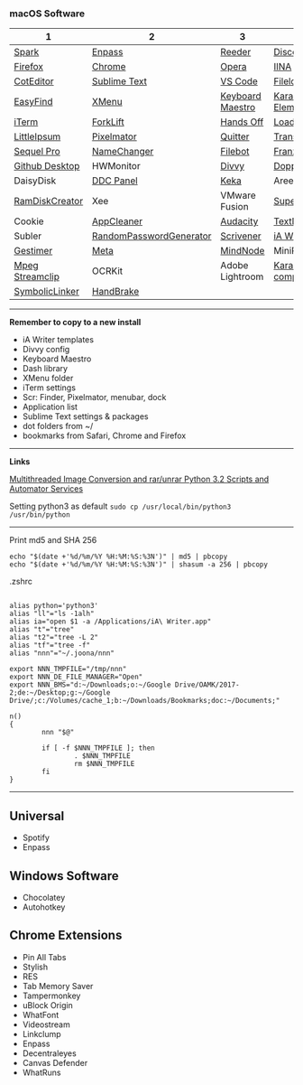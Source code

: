 
### macOS Software

| 1 | 2 | 3 | 4 |
|---|---|---|---|
| [Spark](https://sparkmailapp.com/) | [Enpass](https://www.enpass.io/) | [Reeder](http://reederapp.com/) | [Discord](https://discordapp.com/) |
| [Firefox](https://www.mozilla.org/en-US/firefox/new/) | [Chrome](https://www.google.com/chrome/browser/desktop/index.html) | [Opera](http://www.opera.com/) | [IINA](https://github.com/lhc70000/iina) |
| [CotEditor](https://coteditor.com/) | [Sublime Text](https://www.sublimetext.com/) | [VS Code](https://code.visualstudio.com/) | [Fileloupe](https://www.fileloupe.com/) |
| [EasyFind](http://www.devontechnologies.com/products/freeware.html) | [XMenu](http://www.devontechnologies.com/products/freeware.html) | [Keyboard Maestro](https://www.keyboardmaestro.com/main/) | [Karabiner Elements](https://github.com/tekezo/Karabiner-Elements) |
| [iTerm](https://www.iterm2.com/) | [ForkLift](http://www.binarynights.com/forklift/) | [Hands Off](https://www.oneperiodic.com/products/handsoff/) | [Loading](http://bonzaiapps.com/en/loading/) |
| [LittleIpsum](http://dustinsenos.com/littleIpsum) | [Pixelmator](http://www.pixelmator.com/pro/) | [Quitter](http://marco.org/appcasts/Quitter.zip) | [Transmission](https://transmissionbt.com/) |
| [Sequel Pro](https://www.sequelpro.com/) | [NameChanger](https://mrrsoftware.com/namechanger/) | [Filebot](https://www.filebot.net/) | [Franz](http://meetfranz.com/) |
| [Github Desktop](https://desktop.github.com/) | HWMonitor | [Divvy](http://mizage.com/divvy/) | [Doppel](https://www.meyersapps.uk/doppel/) |
| DaisyDisk | [DDC Panel](https://www.tonymacx86.com/threads/controlling-your-monitor-with-osx-ddc-panel.90077/) | [Keka](http://www.kekaosx.com/en/) | AreenaX |
| [RamDiskCreator](https://bogner.sh/2012/12/os-x-create-a-ram-disk-the-easy-way/) | Xee | VMware Fusion | [SuperDuper](http://www.shirt-pocket.com/SuperDuper/SuperDuperDescription.html) |
| Cookie | [AppCleaner](https://freemacsoft.net/appcleaner/) | [Audacity](http://www.audacityteam.org/download/mac/) | [TextMate](https://macromates.com/) |
| Subler | [RandomPasswordGenerator](http://www.autistici.org/rpg/) | [Scrivener](https://www.literatureandlatte.com/scrivener.php) | [iA Writer](https://ia.net/writer/) |
| [Gestimer](http://maddin.io/gestimer/) | [Meta](https://www.nightbirdsevolve.com/meta/) | [MindNode](https://mindnode.com/mindnode/mac) | MiniPlayer |
| [Mpeg Streamclip](http://www.squared5.com/) | OCRKit | Adobe Lightroom | [Karabiner complex](https://pqrs.org/osx/karabiner/complex_modifications/) |
| [SymbolicLinker](https://github.com/nickzman/symboliclinker/releases) | [HandBrake](https://handbrake.fr/) |  |  |

***

**Remember to copy to a new install**

- iA Writer templates
- Divvy config
- Keyboard Maestro
- Dash library
- XMenu folder
- iTerm settings
- Scr: Finder, Pixelmator, menubar, dock
- Application list
- Sublime Text settings & packages
- dot folders from ~/
- bookmarks from Safari, Chrome and Firefox

***

**Links**

[Multithreaded Image Conversion and rar/unrar Python 3.2 Scripts and Automator Services](http://polygonspixelsandpaint.tumblr.com/post/15187344510)

Setting python3 as default `sudo cp /usr/local/bin/python3 /usr/bin/python` 

***

Print md5 and SHA 256

```
echo "$(date +'%d/%m/%Y %H:%M:%S:%3N')" | md5 | pbcopy
echo "$(date +'%d/%m/%Y %H:%M:%S:%3N')" | shasum -a 256 | pbcopy
```

.zshrc

```

alias python='python3'
alias "ll"="ls -1alh"
alias ia="open $1 -a /Applications/iA\ Writer.app"
alias "t"="tree"
alias "t2"="tree -L 2"
alias "tf"="tree -f"
alias "nnn"="~/.joona/nnn"

export NNN_TMPFILE="/tmp/nnn"
export NNN_DE_FILE_MANAGER="Open"
export NNN_BMS="d:~/Downloads;o:~/Google Drive/OAMK/2017-2;de:~/Desktop;g:~/Google Drive/;c:/Volumes/cache_1;b:~/Downloads/Bookmarks;doc:~/Documents;"

n()
{
        nnn "$@"

        if [ -f $NNN_TMPFILE ]; then
                . $NNN_TMPFILE
                rm $NNN_TMPFILE
        fi
}

```

***

## Universal

- Spotify
- Enpass

## Windows Software

- Chocolatey
- Autohotkey

## Chrome Extensions

- Pin All Tabs
- Stylish
- RES
- Tab Memory Saver
- Tampermonkey
- uBlock Origin
- WhatFont
- Videostream
- Linkclump
- Enpass
- Decentraleyes
- Canvas Defender
- WhatRuns
